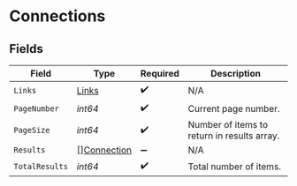 # Connections


## Fields

| Field                                             | Type                                              | Required                                          | Description                                       |
| ------------------------------------------------- | ------------------------------------------------- | ------------------------------------------------- | ------------------------------------------------- |
| `Links`                                           | [Links](../../models/shared/links.md)             | :heavy_check_mark:                                | N/A                                               |
| `PageNumber`                                      | *int64*                                           | :heavy_check_mark:                                | Current page number.                              |
| `PageSize`                                        | *int64*                                           | :heavy_check_mark:                                | Number of items to return in results array.       |
| `Results`                                         | [][Connection](../../models/shared/connection.md) | :heavy_minus_sign:                                | N/A                                               |
| `TotalResults`                                    | *int64*                                           | :heavy_check_mark:                                | Total number of items.                            |